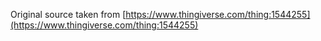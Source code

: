Original source taken from [https://www.thingiverse.com/thing:1544255](https://www.thingiverse.com/thing:1544255)
